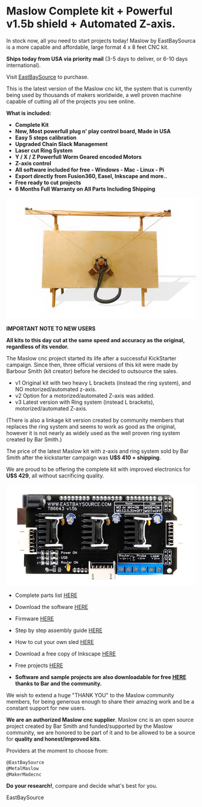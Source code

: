# Maslow Complete kit + Powerful v1.5b shield + Automated Z-axis.

In stock now, all you need to start projects today!
Maslow by EastBaySourca is a more capable and affordable, large format 4 x 8 feet CNC kit.

**Ships today from USA via priority mail** (3-5 days to deliver, or 6-10 days international).

Visit [EastBaySource](https://www.eastbaysource.com) to purchase.

This is the latest version of the Maslow cnc kit, the system that is currently being used by thousands of makers worldwide, a well proven machine capable of cutting all of the projects you see online.



**What is included:**

- **Complete Kit**
- **New, Most powerfull plug n' play control board, Made in USA**
- **Easy 5 steps calibration**
- **Upgraded Chain Slack Management**
- **Laser cut Ring System**
- **Y / X / Z Powerfull Worm Geared encoded Motors**
- **Z-axis control**
- **All software included for free - Windows - Mac - Linux - Pi**
- **Export directly from Fusion360, Easel, Inkscape and more..**
- **Free ready to cut projects**
- **6 Months Full Warranty on All Parts Including Shipping**



![Complete Kit](https://raw.githubusercontent.com/MaslowCommunityGarden/Maslow-kits-for-sale-soon./master/fullkit_wb.jpg)


**IMPORTANT NOTE TO NEW USERS**

**All kits to this day cut at the same speed and accuracy as the original, regardless of its vendor.**

The Maslow cnc project started its life after a successful KickStarter campaign.
Since then, three official versions of this kit were made by Barbour Smith (kit creator) before he decided to outsource the sales.

- v1 Original kit with two heavy L brackets (instead the ring system), and NO motorized/automated z-axis.
- v2 Option for a motorized/automated Z-axis was added.
- v3 Latest version with Ring system (instead L brackets), motorized/automated Z-axis.

(There is also a linkage kit version created by community members that replaces the ring system and seems to work as good as the original, however it is not nearly as widely used as the well proven ring system created by Bar Smith.)


The price of the latest Maslow kit with z-axis and ring system sold by Bar Smith after the kickstarter campaign was **U$S 410 + shipping**.

We are proud to be offering the complete kit with improved electronics for **U$S 429**, all without sacrificing quality.


![New shield v1.5](https://raw.githubusercontent.com/MaslowCommunityGarden/Maslow-kits-for-sale-soon./master/TB_v1.5.jpg)


- Complete parts list [HERE](https://www.eastbaysource.com/index.php/what-is-in-the-box)

- Download the software [HERE](https://www.eastbaysource.com/index.php/downloads/file/3-groundcontrol-windows-portable-v1-26) 

- Firmware [HERE](https://www.eastbaysource.com/index.php/downloads/file/4-firmware-1-26b)

- Step by step assembly guide [HERE](https://www.eastbaysource.com/index.php/assembly-guide/assembly-instructions)

- How to cut your own sled [HERE](https://www.eastbaysource.com/index.php/assembly-guide/assembly-instructions)

- Download a free copy of Inkscape [HERE](https://inkscape.org/)

- Free projects [HERE](https://www.eastbaysource.com/index.php/downloads)



- **Software and sample projects are also downloadable for free [HERE](http://maslowcommunitygarden.org) thanks to Bar and the community.**

We wish to extend a huge "THANK YOU" to the Maslow community members, for being generous enough to share their amazing work and be a constant support for new users. 

**We are an authorized Maslow cnc supplier**. Maslow cnc is an open source project created by Bar Smith and funded/supported by the Maslow community, we are honored to be part of it and to be allowed to be a source for **quality and honest/improved kits**.

Providers at the moment to choose from:

    @EastBaySource
    @MetalMaslow
    @MakerMadecnc

**Do your research!**, compare and decide what's best for you.


EastBaySource

